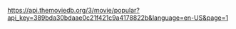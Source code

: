 https://api.themoviedb.org/3/movie/popular?api_key=389bda30bdaae0c21f421c9a4178822b&language=en-US&page=1